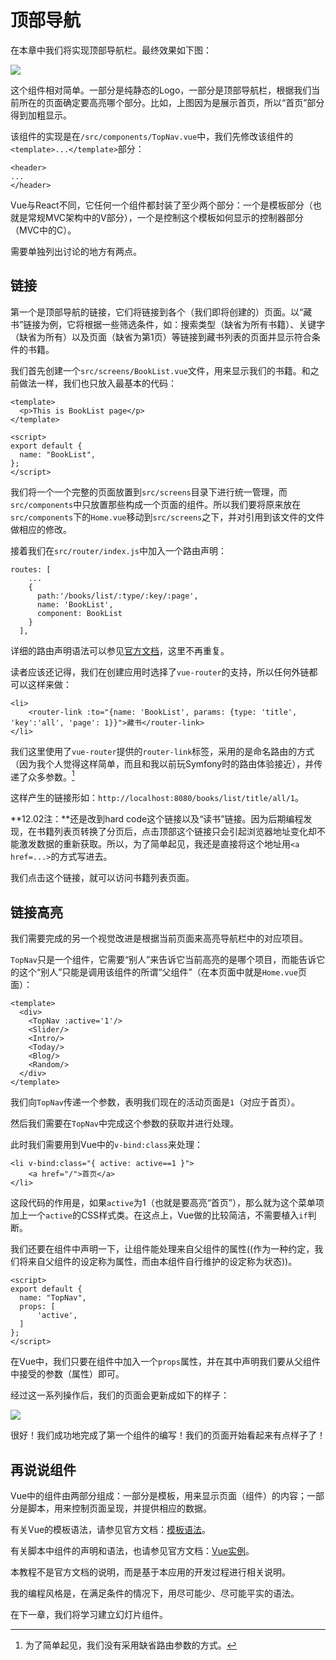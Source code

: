 # 顶部导航

在本章中我们将实现顶部导航栏。最终效果如下图：

![](http://rsywx.com/lib/exe/fetch.php/react:04-01.png)

这个组件相对简单。一部分是纯静态的Logo，一部分是顶部导航栏，根据我们当前所在的页面确定要高亮哪个部分。比如，上图因为是展示首页，所以“首页”部分得到加粗显示。

该组件的实现是在`/src/components/TopNav.vue`中，我们先修改该组件的`<template>...</template>`部分：

```
<header>
...
</header>
```

Vue与React不同，它任何一个组件都封装了至少两个部分：一个是模板部分（也就是常规MVC架构中的V部分），一个是控制这个模板如何显示的控制器部分（MVC中的C）。

需要单独列出讨论的地方有两点。

## 链接

第一个是顶部导航的链接，它们将链接到各个（我们即将创建的）页面。以“藏书”链接为例，它将根据一些筛选条件，如：搜索类型（缺省为所有书籍）、关键字（缺省为所有）以及页面（缺省为第1页）等链接到藏书列表的页面并显示符合条件的书籍。

我们首先创建一个`src/screens/BookList.vue`文件，用来显示我们的书籍。和之前做法一样，我们也只放入最基本的代码：

```
<template>
  <p>This is BookList page</p>
</template>

<script>
export default {
  name: "BookList",
};
</script>
```

我们将一个一个完整的页面放置到`src/screens`目录下进行统一管理，而`src/components`中只放置那些构成一个页面的组件。所以我们要将原来放在`src/components`下的`Home.vue`移动到`src/screens`之下，并对引用到该文件的文件做相应的修改。

接着我们在`src/router/index.js`中加入一个路由声明：

```
routes: [
    ...
    {
      path:'/books/list/:type/:key/:page',
      name: 'BookList',
      component: BookList
    }
  ],
```

详细的路由声明语法可以参见[官方文档](https://router.vuejs.org/zh-cn/)，这里不再重复。

读者应该还记得，我们在创建应用时选择了`vue-router`的支持，所以任何外链都可以这样来做：

```
<li>
    <router-link :to="{name: 'BookList', params: {type: 'title', 'key':'all', 'page': 1}}">藏书</router-link>
</li>   
```

我们这里使用了`vue-router`提供的`router-link`标签，采用的是命名路由的方式（因为我个人觉得这样简单，而且和我以前玩Symfony时的路由体验接近），并传递了众多参数。[^1]

这样产生的链接形如：`http://localhost:8080/books/list/title/all/1`。

**12.02注：**还是改到hard code这个链接以及“读书”链接。因为后期编程发现，在书籍列表页转换了分页后，点击顶部这个链接只会引起浏览器地址变化却不能激发数据的重新获取。所以，为了简单起见，我还是直接将这个地址用`<a href=...>`的方式写进去。

我们点击这个链接，就可以访问书籍列表页面。

## 链接高亮

我们需要完成的另一个视觉改进是根据当前页面来高亮导航栏中的对应项目。

`TopNav`只是一个组件，它需要“别人”来告诉它当前高亮的是哪个项目，而能告诉它的这个“别人”只能是调用该组件的所谓“父组件”（在本页面中就是`Home.vue`页面）：

```
<template>
  <div>
    <TopNav :active='1'/>
    <Slider/>
    <Intro/>
    <Today/>
    <Blog/>
    <Random/>
  </div>
</template>
```

我们向`TopNav`传递一个参数，表明我们现在的活动页面是`1`（对应于首页）。

然后我们需要在`TopNav`中完成这个参数的获取并进行处理。

此时我们需要用到Vue中的`v-bind:class`来处理：

```
<li v-bind:class="{ active: active==1 }"> 
    <a href="/">首页</a>
</li>                          
```

这段代码的作用是，如果`active`为1（也就是要高亮“首页”），那么就为这个菜单项加上一个`active`的CSS样式类。在这点上，Vue做的比较简洁，不需要植入`if`判断。

我们还要在组件中声明一下，让组件能处理来自父组件的属性((作为一种约定，我们将来自父组件的设定称为属性，而由本组件自行维护的设定称为状态))。

```
<script>
export default {
  name: "TopNav",
  props: [
      'active',
  ]
};
</script>
```

在Vue中，我们只要在组件中加入一个`props`属性，并在其中声明我们要从父组件中接受的参数（属性）即可。

经过这一系列操作后，我们的页面会更新成如下的样子：

![](http://rsywx.com/lib/exe/fetch.php/vue:03-03.png)

很好！我们成功地完成了第一个组件的编写！我们的页面开始看起来有点样子了！

## 再说说组件

Vue中的组件由两部分组成：一部分是模板，用来显示页面（组件）的内容；一部分是脚本，用来控制页面呈现，并提供相应的数据。

有关Vue的模板语法，请参见官方文档：[模板语法](https://cn.vuejs.org/v2/guide/syntax.html)。

有关脚本中组件的声明和语法，也请参见官方文档：[Vue实例](https://cn.vuejs.org/v2/guide/instance.html)。

本教程不是官方文档的说明，而是基于本应用的开发过程进行相关说明。

我的编程风格是，在满足条件的情况下，用尽可能少、尽可能平实的语法。

在下一章，我们将学习建立幻灯片组件。

[^1]: 为了简单起见，我们没有采用缺省路由参数的方式。